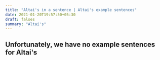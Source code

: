 ```yaml
---
title: "Altai's in a sentence | Altai's example sentences"
date: 2021-01-20T19:57:50+05:30
draft: falses
summary: "Altai's"
---
```

## Unfortunately, we have no example sentences for Altai's                 
